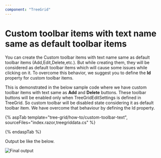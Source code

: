 ```yaml
---
component: "TreeGrid"
---
```


# Custom toolbar items with text name same as default toolbar items

You can create the Custom toolbar items with text name same as default toolbar items (Add,Edit,Delete,etc.). But while creating them, they will be considered as default toolbar items which will cause some issues while clicking on it. To overcome this behavior, we suggest you to define the **Id** property for custom toolbar items.

This is demonstrated in the below sample code where we have custom toolbar items with text same as **Add** and **Delete** buttons. These toolbar buttons will be enabled only when TreeGridEditSettings is defined in TreeGrid. So custom toolbar will be disabled state considering it as default toolbar item. We have overcome that behaviour by defining the Id property.

{% aspTab template="tree-grid/how-to/custom-toolbar-text", sourceFiles="index.razor,treegriddata.cs" %}

{% endaspTab %}

Output be like the below.

![`Final output`](../images/custom-toolbar-text.PNG)
